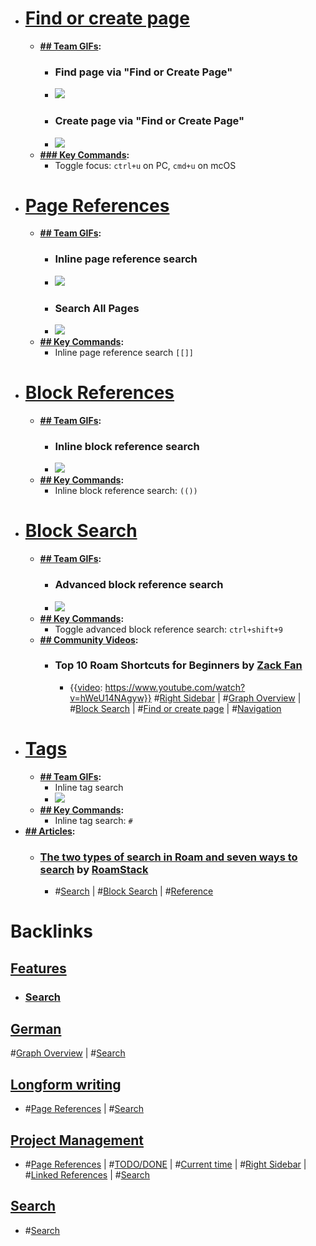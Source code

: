 - # [Find or create page](<Find or create page.md>)
    - **[## Team GIFs](<## Team GIFs.md>):**
        - ### Find page via "Find or Create Page"
        - ![](https://firebasestorage.googleapis.com/v0/b/firescript-577a2.appspot.com/o/imgs%2Fapp%2Fhelp-documentation%2Flh-IodNlTT.gif?alt=media&token=8d5ddd1c-c4cc-4912-bcc5-318d395462a9)
        - ### Create page via "Find or Create Page"
        - ![](https://firebasestorage.googleapis.com/v0/b/firescript-577a2.appspot.com/o/imgs%2Fapp%2Fhelp-documentation%2F7OlfaF5_J5.gif?alt=media&token=3cae6d14-d8f8-4134-b885-f1cc50edbdce)
    - **[### Key Commands](<### Key Commands.md>):**
        - Toggle focus: `ctrl+u` on PC, `cmd+u` on mcOS
- # [Page References](<Page References.md>)
    - **[## Team GIFs](<## Team GIFs.md>):**
        - ### Inline page reference search
        - ![](https://firebasestorage.googleapis.com/v0/b/firescript-577a2.appspot.com/o/imgs%2Fapp%2Fhelp-documentation%2FvXYh30XhU-.gif?alt=media&token=9975042f-300c-4b27-81c4-e07ce0ae6196)
        - ### Search All Pages
        - ![](https://firebasestorage.googleapis.com/v0/b/firescript-577a2.appspot.com/o/imgs%2Fapp%2Fhelp-documentation%2F1A-BZ0Xz2j.gif?alt=media&token=74a62ead-57bc-401c-ba4f-032fb14c4369)
    - **[## Key Commands](<## Key Commands.md>):**
        - Inline page reference search `[[]]`
- # [Block References](<Block References.md>)
    - **[## Team GIFs](<## Team GIFs.md>):**
        - ### Inline block reference search
        - ![](https://firebasestorage.googleapis.com/v0/b/firescript-577a2.appspot.com/o/imgs%2Fapp%2Fhelp-documentation%2FkPLiIKpIT6.gif?alt=media&token=49267272-6e36-4d8e-bbbc-ab041a78312b)
    - **[## Key Commands](<## Key Commands.md>):**
        - Inline block reference search: `(())`
- # [Block Search](<Block Search.md>)
    - **[## Team GIFs](<## Team GIFs.md>):**
        - ### Advanced block reference search
        - ![](https://firebasestorage.googleapis.com/v0/b/firescript-577a2.appspot.com/o/imgs%2Fapp%2Fhelp-documentation%2FKFCQb6TOho.gif?alt=media&token=e6f60942-0f69-40eb-a592-fe7136e21b38)
    - **[## Key Commands](<## Key Commands.md>):**
        - Toggle advanced block reference search: `ctrl+shift+9`
    - **[## Community Videos](<## Community Videos.md>):**
        - ### Top 10 Roam Shortcuts for Beginners by [Zack Fan](<Zack Fan.md>)
            - {{[video](<video.md>): https://www.youtube.com/watch?v=hWeU14NAgyw}}
#[Right Sidebar](<Right Sidebar.md>) | #[Graph Overview](<Graph Overview.md>) | #[Block Search](<Block Search.md>) | #[Find or create page](<Find or create page.md>) | #[Navigation](<Navigation.md>)
- # [Tags](<Tags.md>)
    - **[## Team GIFs](<## Team GIFs.md>):**
        - Inline tag search
        - ![](https://firebasestorage.googleapis.com/v0/b/firescript-577a2.appspot.com/o/imgs%2Fapp%2Fhelp-documentation%2FNeS2jRFQBv.gif?alt=media&token=274ea456-90e1-4fc6-8221-01c520a7acc8)
    - **[## Key Commands](<## Key Commands.md>):**
        - Inline tag search: `#`
- **[## Articles](<## Articles.md>):**
    - ### [The two types of search in Roam and seven ways to search](https://roamstack.com/searching-in-roam/) by [RoamStack](<RoamStack.md>)
        - #[Search](<Search.md>) | #[Block Search](<Block Search.md>) | #[Reference](<Reference.md>)

# Backlinks
## [Features](<Features.md>)
- ### [Search]([Search](<Search.md>))

## [German](<German.md>)
#[Graph Overview](<Graph Overview.md>) | #[Search](<Search.md>)

## [Longform writing](<Longform writing.md>)
- #[Page References](<Page References.md>) | #[Search](<Search.md>)

## [Project Management](<Project Management.md>)
- #[Page References](<Page References.md>) | #[TODO/DONE](<TODO/DONE.md>) | #[Current time](<Current time.md>) | #[Right Sidebar](<Right Sidebar.md>) | #[Linked References](<Linked References.md>) | #[Search](<Search.md>)

## [Search](<Search.md>)
- #[Search](<Search.md>)

